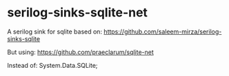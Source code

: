 # serilog-sinks-sqlite-net

A serilog sink for sqlite based on:
https://github.com/saleem-mirza/serilog-sinks-sqlite

But using:
https://github.com/praeclarum/sqlite-net

Instead of:
System.Data.SQLite;
